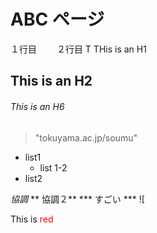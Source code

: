 # ABC ページ
１行目　　
２行目
T THis is an H1
## This is an H2
###### This is an H6
> "tokuyama.ac.jp/soumu"
* list1
  * list 1-2
* list2

*協調*
** 協調２**
*** すごい ***
![

This is <span style="color:red">red</span>
